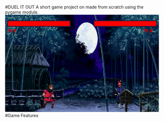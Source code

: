 #DUEL IT OUT
A short game project on  made from scratch using the pygame module.
<img src= "Readme Stuff\Game Overlook1.png" height = "320">
#Game Features